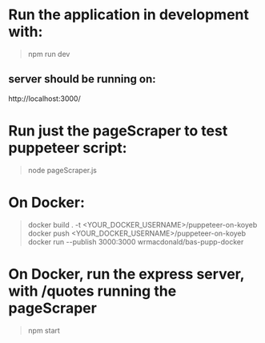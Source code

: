 # Run the application in development with:
> npm run dev 

## server should be running on: 
http://localhost:3000/

# Run just the pageScraper to test puppeteer script:
> node pageScraper.js



# On Docker:
> docker build . -t <YOUR_DOCKER_USERNAME>/puppeteer-on-koyeb
> docker push <YOUR_DOCKER_USERNAME>/puppeteer-on-koyeb
> docker run --publish 3000:3000 wrmacdonald/bas-pupp-docker 

# On Docker, run the express server, with /quotes running the pageScraper
> npm start
